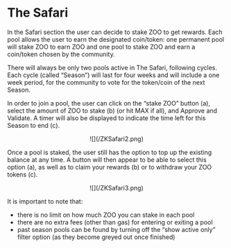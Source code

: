 # The Safari

In the Safari section the user can decide to stake ZOO to get rewards. Each pool allows the user to earn the designated coin/token: one permanent pool will stake ZOO to earn ZOO and one pool to stake ZOO and earn a coin/token chosen by the community.

There will always be only two pools active in The Safari, following cycles. Each cycle (called “Season”) will last for four weeks and will include a one week period, for the community to vote for the token/coin of the next Season.

In order to join a pool, the user can click on the “stake ZOO” button (a), select the amount of ZOO to stake (b) (or hit MAX if all), and Approve and Validate. A timer will also be displayed to indicate the time left for this Season to end (c).

<center style={{marginTop:10}}>
![](/ZKSafari2.png)
</center>

Once a pool is staked, the user still has the option to top up the existing balance at any time. A button will then appear to be able to select this option (a), as well as to claim your rewards (b) or to withdraw your ZOO tokens (c).

<center style={{marginTop:10}}>
![](/ZKSafari3.png)
</center>

It is important to note that:
*   there is no limit on how much ZOO you can stake in each pool
*   there are no extra fees (other than gas) for entering or exiting a pool
*   past season pools can be found by turning off the “show active only” filter option (as they become greyed out once finished)
